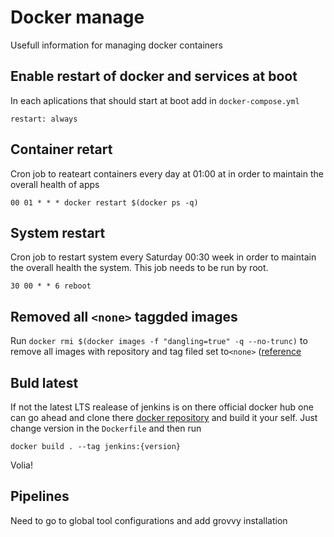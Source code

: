 # Docker manage

Usefull information for managing docker containers

## Enable restart of docker and services at boot

In each aplications that should start at boot add in  `docker-compose.yml`
```
restart: always
```

## Container retart
Cron job to reateart containers every day at 01:00 at in order to maintain the overall health of apps
```
00 01 * * * docker restart $(docker ps -q)
```

## System restart 
Cron job to restart system every Saturday 00:30 week in order to maintain the overall health the system. This job needs to be run by root.
```
30 00 * * 6 reboot
```

## Removed all `<none>` taggded images


Run `docker rmi $(docker images -f "dangling=true" -q --no-trunc)` to remove all images with repository and tag filed set to`<none>` ([reference](https://docs.docker.com/engine/reference/commandline/images/)

## Buld latest 
If not the latest LTS realease of jenkins is on there official docker hub one can go ahead and
clone there [docker repository](https://github.com/jenkinsci/docker) 
and build it your self. Just change version in the `Dockerfile` and then run
```
docker build . --tag jenkins:{version}
```

Volia!

## Pipelines
Need to go to global tool configurations and add grovvy installation
